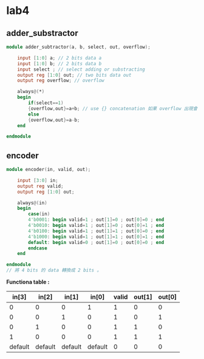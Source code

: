 # lab4
## adder_substractor

``` Verilog
module adder_subtractor(a, b, select, out, overflow); 

    input [1:0] a; // 2 bits data a 
    input [1:0] b; // 2 bits data b
    input select ; // select adding or substracting
    output reg [1:0] out; // two bits data out
    output reg overflow; // overflow

    always@(*)
    begin
        if(select==1)
        {overflow,out}=a+b; // use {} concatenation 如果 overflow 出現會記錄在 overflow 
        else
        {overflow,out}=a-b;
    end

endmodule
``` 
## encoder
``` Verilog
module encoder(in, valid, out);

    input [3:0] in; 
    output reg valid;
    output reg [1:0] out;

    always@(in)
    begin
        case(in)
        4'b0001: begin valid=1 ; out[1]=0 ; out[0]=0 ; end
        4'b0010: begin valid=1 ; out[1]=0 ; out[0]=1 ; end
        4'b0100: begin valid=1 ; out[1]=1 ; out[0]=0 ; end
        4'b1000: begin valid=1 ; out[1]=1 ; out[0]=1 ; end
        default: begin valid=0 ; out[1]=0 ; out[0]=0 ; end
        endcase
    end

endmodule
// 將 4 bits 的 data 轉換成 2 bits 。
```
 **Functiona table :**

| in[3] | in[2] | in[1] | in[0] | valid | out[1] | out[0] |
| ----  | ----  | ----  | ----  | ----  | ----   | -----  |
|  0    |   0   |  0    |   1   |   1   |   0    |   0    |
|  0    |   0   |  1    |   0   |   1   |   0    |   1    |
|  0    |   1   |  0    |   0   |   1   |   1    |   0    |
|  1    |   0   |  0    |   0   |   1   |   1    |   1    |
|default|default|default|default|   0   |   0    |   0    | 
